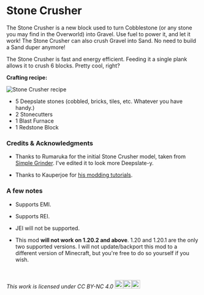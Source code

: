 # Stone Crusher

The Stone Crusher is a new block used to turn Cobblestone (or any stone you may find in the Overworld) into Gravel. Use fuel to power it, and let it work! The Stone Crusher can also crush Gravel into Sand. No need to build a Sand duper anymore!

The Stone Crusher is fast and energy efficient. Feeding it a single plank allows it to crush 6 blocks. Pretty cool, right?

**Crafting recipe:**

![Stone Crusher recipe](https://cdn.modrinth.com/data/taSdayp1/images/8859e68d484261982d8e4e4142cdcc12c2cf54a8.png)

- 5 Deepslate stones (cobbled, bricks, tiles, etc. Whatever you have handy.)
- 2 Stonecutters
- 1 Blast Furnace
- 1 Redstone Block


### Credits & Acknowledgments

* Thanks to Rumaruka for the initial Stone Crusher model, taken from [Simple Grinder](https://modrinth.com/mod/simplegrinder). I've edited it to look more Deepslate-y.

* Thanks to Kauperjoe for [his modding tutorials](https://www.youtube.com/watch?v=0Pr_iHlVKsI&list=PLKGarocXCE1EO43Dlf5JGh7Yk-kRAXUEJ).


### A few notes

* Supports EMI.

* Supports REI.

* JEI will not be supported.

* This mod **will not work on 1.20.2 and above**. 1.20 and 1.20.1 are the only two supported versions. I will not update/backport this mod to a different version of Minecraft, but you're free to do so yourself if you wish.

&nbsp;

<i><p xmlns:cc="http://creativecommons.org/ns#">This work is licensed under <a href="http://creativecommons.org/licenses/by-nc/4.0/" target="_blank" rel="license noopener noreferrer" style="text-decoration: none">CC BY-NC 4.0&nbsp;<img style="height:22px;" src="https://mirrors.creativecommons.org/presskit/icons/cc.svg?ref=chooser-v1"><img style="height:22px;" src="https://mirrors.creativecommons.org/presskit/icons/by.svg?ref=chooser-v1"><img style="height:22px;" src="https://mirrors.creativecommons.org/presskit/icons/nc.svg?ref=chooser-v1"></a></p></i>